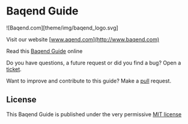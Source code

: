 Baqend Guide
============

![Baqend.com][theme/img/baqend_logo.svg]

Visit our website [www.aqend.com](http://www.baqend.com)

Read this [Baqend Guide](http://www.baqend.com/guide/) online

Do you have questions, a future request or did you find a bug? Open a [ticket](https://github.com/Baqend/guide/issues). 

Want to improve and contribute to this guide? Make a [pull](https://github.com/Baqend/guide/pulls) request.


License
-------

This Baqend Guide is published under the very permissive [MIT license](LICENSE.md)